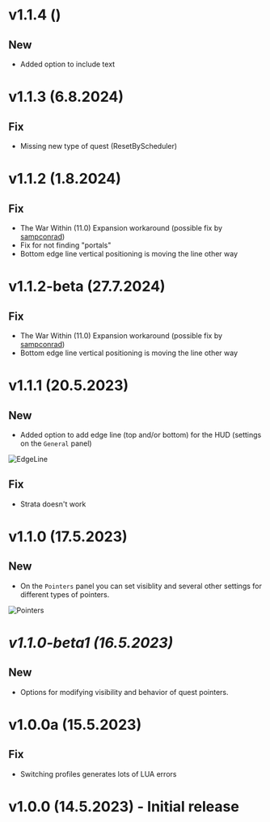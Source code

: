 # v1.1.4 ()

## New

- Added option to include text

# v1.1.3 (6.8.2024)

## Fix

- Missing new type of quest (ResetByScheduler)

# v1.1.2 (1.8.2024)

## Fix

- The War Within (11.0) Expansion workaround (possible fix by [sampconrad](https://github.com/sampconrad))
- Fix for not finding "portals"
- Bottom edge line vertical positioning is moving the line other way

# v1.1.2-beta (27.7.2024)

## Fix

- The War Within (11.0) Expansion workaround (possible fix by [sampconrad](https://github.com/sampconrad))
- Bottom edge line vertical positioning is moving the line other way

# v1.1.1 (20.5.2023)

## New

- Added option to add edge line (top and/or bottom) for the HUD (settings on the `General` panel)

![EdgeLine](https://i.imgur.com/fjhDr8Y.png)

## Fix

- Strata doesn't work

# v1.1.0 (17.5.2023)

## New

- On the `Pointers` panel you can set visiblity and several other settings for different types of pointers.

![Pointers](https://i.imgur.com/Xh1lwo5.png)

# *v1.1.0-beta1 (16.5.2023)*

## New

- Options for modifying visibility and behavior of quest pointers.

# v1.0.0a (15.5.2023)

## Fix

- Switching profiles generates lots of LUA errors

# v1.0.0 (14.5.2023) - **Initial release**